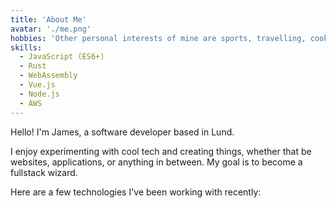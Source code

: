 ```yaml
---
title: 'About Me'
avatar: './me.png'
hobbies: 'Other personal interests of mine are sports, travelling, cooking & gaming.'
skills:
  - JavaScript (ES6+)
  - Rust
  - WebAssembly
  - Vue.js
  - Node.js
  - AWS
---
```


Hello! I'm James, a software developer based in Lund.

I enjoy experimenting with cool tech and creating things, whether that be websites, applications, or anything in between. My goal is to become a fullstack wizard.

Here are a few technologies I've been working with recently:
